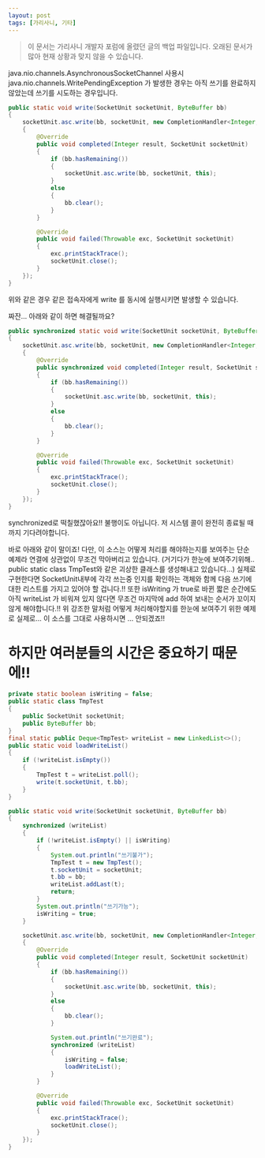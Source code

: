 ```yaml
---
layout: post
tags: [가리사니, 기타]
---
```


> 이 문서는 가리사니 개발자 포럼에 올렸던 글의 백업 파일입니다.
오래된 문서가 많아 현재 상황과 맞지 않을 수 있습니다.





java.nio.channels.AsynchronousSocketChannel 사용시 java.nio.channels.WritePendingException 가 발생한 경우는 아직 쓰기를 완료하지 않았는데 쓰기를 시도하는 경우입니다.

``` java
public static void write(SocketUnit socketUnit, ByteBuffer bb)
{
	socketUnit.asc.write(bb, socketUnit, new CompletionHandler<Integer, SocketUnit>()
	{
		@Override
		public void completed(Integer result, SocketUnit socketUnit)
		{
			if (bb.hasRemaining())
			{
				socketUnit.asc.write(bb, socketUnit, this);
			}
			else
			{
				bb.clear();
			}
		}

		@Override
		public void failed(Throwable exc, SocketUnit socketUnit)
		{
			exc.printStackTrace();
			socketUnit.close();
		}
	});
}
```
위와 같은 경우 같은 접속자에게  write 를 동시에 실행시키면 발생할 수 있습니다.


짜잔... 아래와 같이 하면 해결될까요?
``` java
public synchronized static void write(SocketUnit socketUnit, ByteBuffer bb)
{
	socketUnit.asc.write(bb, socketUnit, new CompletionHandler<Integer, SocketUnit>()
	{
		@Override
		public synchronized void completed(Integer result, SocketUnit socketUnit)
		{
			if (bb.hasRemaining())
			{
				socketUnit.asc.write(bb, socketUnit, this);
			}
			else
			{
				bb.clear();
			}
		}

		@Override
		public void failed(Throwable exc, SocketUnit socketUnit)
		{
			exc.printStackTrace();
			socketUnit.close();
		}
	});
}
```
synchronized로 떡칠했잖아요!!
불행이도 아닙니다.  저 시스템 콜이 완전히 종료될 때 까지 기다려야합니다.


바로 아래와 같이 말이죠!
다만, 이 소스는 어떻게 처리를 해야하는지를 보여주는 단순 예제라 연결에 상관없이 무조건 막아버리고 있습니다.
(거기다가 한눈에 보여주기위해.. public static class TmpTest와 같은 괴상한 클래스를 생성해내고 있습니다...)
실제로 구현한다면 SocketUnit내부에 각각 쓰는중 인지를 확인하는 객체와 함께 다음 쓰기에 대한 리스트를 가지고 있어야 할 겁니다.!!
또한 isWriting 가 true로 바뀐 짧은 순간에도 아직 writeList 가 비워져 있지 않다면 무조건 마지막에 add 하여 보내는 순서가 꼬이지 않게 해야합니다.!!
위 강조한 말처럼 어떻게 처리해야할지를 한눈에 보여주기 위한 예제로 실제로... 이 소스를 그대로 사용하시면 ... 안되겠죠!!
# 하지만 여러분들의 시간은 중요하기 때문에!!
``` java
private static boolean isWriting = false;
public static class TmpTest
{
	public SocketUnit socketUnit;
	public ByteBuffer bb;
}
final static public Deque<TmpTest> writeList = new LinkedList<>();
public static void loadWriteList()
{
	if (!writeList.isEmpty())
	{
		TmpTest t = writeList.poll();
		write(t.socketUnit, t.bb);
	}
}

public static void write(SocketUnit socketUnit, ByteBuffer bb)
{
	synchronized (writeList)
	{
		if (!writeList.isEmpty() || isWriting)
		{
			System.out.println("쓰기불가");
			TmpTest t = new TmpTest();
			t.socketUnit = socketUnit;
			t.bb = bb;
			writeList.addLast(t);
			return;
		}
		System.out.println("쓰기가능");
		isWriting = true;
	}

	socketUnit.asc.write(bb, socketUnit, new CompletionHandler<Integer, SocketUnit>()
	{
		@Override
		public void completed(Integer result, SocketUnit socketUnit)
		{
			if (bb.hasRemaining())
			{
				socketUnit.asc.write(bb, socketUnit, this);
			}
			else
			{
				bb.clear();
			}

			System.out.println("쓰기완료");
			synchronized (writeList)
			{
				isWriting = false;
				loadWriteList();
			}
		}

		@Override
		public void failed(Throwable exc, SocketUnit socketUnit)
		{
			exc.printStackTrace();
			socketUnit.close();
		}
	});
}
```